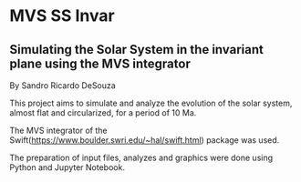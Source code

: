 # MVS SS Invar

## Simulating the Solar System in the invariant plane using the MVS integrator

By Sandro Ricardo DeSouza

This project aims to simulate and analyze the evolution of the solar system, almost flat and circularized, for a period of 10 Ma.

The MVS integrator of the Swift(<https://www.boulder.swri.edu/~hal/swift.html>) package was used.

The preparation of input files, analyzes and graphics were done using Python and Jupyter Notebook.